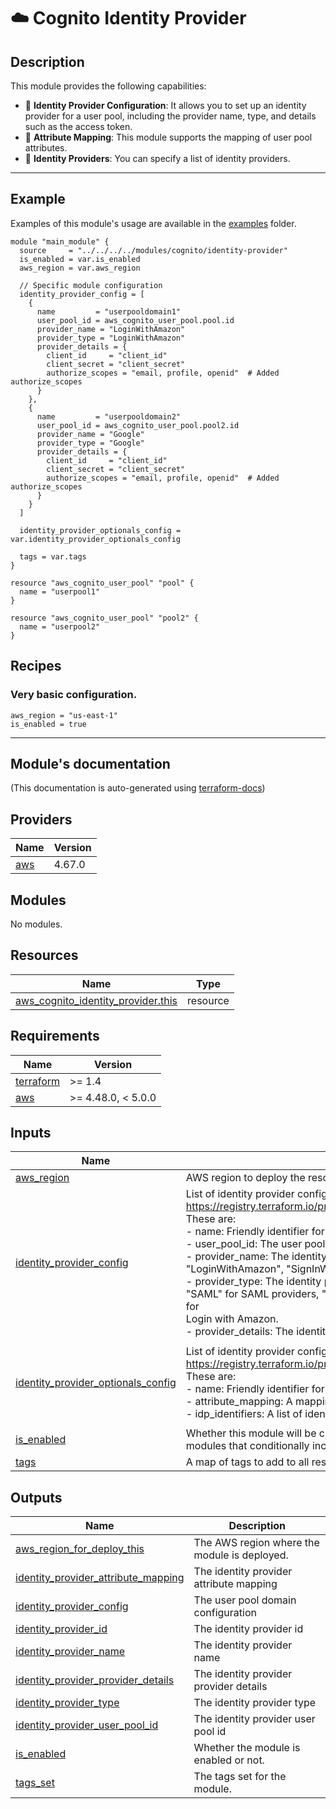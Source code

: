 <!-- BEGIN_TF_DOCS -->
# ☁️ Cognito Identity Provider
## Description

This module provides the following capabilities:
* 🚀 **Identity Provider Configuration**: It allows you to set up an identity provider for a user pool, including the provider name, type, and details such as the access token.
* 🔑 **Attribute Mapping**: This module supports the mapping of user pool attributes.
* 🎣 **Identity Providers**: You can specify a list of identity providers.

---
## Example
Examples of this module's usage are available in the [examples](./examples) folder.

```hcl
module "main_module" {
  source     = "../../../../modules/cognito/identity-provider"
  is_enabled = var.is_enabled
  aws_region = var.aws_region

  // Specific module configuration
  identity_provider_config = [
    {
      name         = "userpooldomain1"
      user_pool_id = aws_cognito_user_pool.pool.id
      provider_name = "LoginWithAmazon"
      provider_type = "LoginWithAmazon"
      provider_details = {
        client_id     = "client_id"
        client_secret = "client_secret"
        authorize_scopes = "email, profile, openid"  # Added authorize_scopes
      }
    },
    {
      name         = "userpooldomain2"
      user_pool_id = aws_cognito_user_pool.pool2.id
      provider_name = "Google"
      provider_type = "Google"
      provider_details = {
        client_id     = "client_id"
        client_secret = "client_secret"
        authorize_scopes = "email, profile, openid"  # Added authorize_scopes
      }
    }
  ]

  identity_provider_optionals_config = var.identity_provider_optionals_config

  tags = var.tags
}

resource "aws_cognito_user_pool" "pool" {
  name = "userpool1"
}

resource "aws_cognito_user_pool" "pool2" {
  name = "userpool2"
}
```
## Recipes
### Very basic configuration.
```hcl
aws_region = "us-east-1"
is_enabled = true
```

---

## Module's documentation
(This documentation is auto-generated using [terraform-docs](https://terraform-docs.io))
## Providers

| Name | Version |
|------|---------|
| <a name="provider_aws"></a> [aws](#provider\_aws) | 4.67.0 |

## Modules

No modules.

## Resources

| Name | Type |
|------|------|
| [aws_cognito_identity_provider.this](https://registry.terraform.io/providers/hashicorp/aws/latest/docs/resources/cognito_identity_provider) | resource |

## Requirements

| Name | Version |
|------|---------|
| <a name="requirement_terraform"></a> [terraform](#requirement\_terraform) | >= 1.4 |
| <a name="requirement_aws"></a> [aws](#requirement\_aws) | >= 4.48.0, < 5.0.0 |

## Inputs

| Name | Description | Type | Default | Required |
|------|-------------|------|---------|:--------:|
| <a name="input_aws_region"></a> [aws\_region](#input\_aws\_region) | AWS region to deploy the resources | `string` | n/a | yes |
| <a name="input_identity_provider_config"></a> [identity\_provider\_config](#input\_identity\_provider\_config) | List of identity provider configurations to create. The required arguments are described in the<br>  https://registry.terraform.io/providers/hashicorp/aws/latest/docs/resources/cognito_user_pool_identity_provider<br>These are:<br>  - name: Friendly identifier for the terraform resource to be created.<br>  - user\_pool\_id: The user pool ID.<br>  - provider\_name: The identity provider name. It can be a string with the following values: "Facebook", "Google",<br>    "LoginWithAmazon", "SignInWithApple", "OIDC", "SAML".<br>  - provider\_type: The identity provider type. It refers to the type of third party identity provider.<br>    "SAML" for SAML providers, "Facebook" for Facebook login, "Google" for Google login, and "LoginWithAmazon" for<br>    Login with Amazon.<br>  - provider\_details: The identity provider details, such as MetadataURL and MetadataFile. | <pre>list(object({<br>    name          = string<br>    user_pool_id  = string<br>    provider_name = string<br>    provider_type = string<br>    provider_details = map(string)<br>  }))</pre> | n/a | yes |
| <a name="input_identity_provider_optionals_config"></a> [identity\_provider\_optionals\_config](#input\_identity\_provider\_optionals\_config) | List of identity provider configurations to create. The required arguments are described in the<br>  https://registry.terraform.io/providers/hashicorp/aws/latest/docs/resources/cognito_user_pool_identity_provider<br>These are:<br>  - name: Friendly identifier for the terraform resource to be created.<br>  - attribute\_mapping: A mapping of identity provider attributes to standard and custom user pool attributes.<br>  - idp\_identifiers: A list of identity provider identifiers. | <pre>list(object({<br>    name              = string<br>    attribute_mapping = optional(map(string), null)<br>    idp_identifiers   = optional(list(string), null)<br>  }))</pre> | `null` | no |
| <a name="input_is_enabled"></a> [is\_enabled](#input\_is\_enabled) | Whether this module will be created or not. It is useful, for stack-composite<br>modules that conditionally includes resources provided by this module.. | `bool` | n/a | yes |
| <a name="input_tags"></a> [tags](#input\_tags) | A map of tags to add to all resources. | `map(string)` | `{}` | no |

## Outputs

| Name | Description |
|------|-------------|
| <a name="output_aws_region_for_deploy_this"></a> [aws\_region\_for\_deploy\_this](#output\_aws\_region\_for\_deploy\_this) | The AWS region where the module is deployed. |
| <a name="output_identity_provider_attribute_mapping"></a> [identity\_provider\_attribute\_mapping](#output\_identity\_provider\_attribute\_mapping) | The identity provider attribute mapping |
| <a name="output_identity_provider_config"></a> [identity\_provider\_config](#output\_identity\_provider\_config) | The user pool domain configuration |
| <a name="output_identity_provider_id"></a> [identity\_provider\_id](#output\_identity\_provider\_id) | The identity provider id |
| <a name="output_identity_provider_name"></a> [identity\_provider\_name](#output\_identity\_provider\_name) | The identity provider name |
| <a name="output_identity_provider_provider_details"></a> [identity\_provider\_provider\_details](#output\_identity\_provider\_provider\_details) | The identity provider provider details |
| <a name="output_identity_provider_type"></a> [identity\_provider\_type](#output\_identity\_provider\_type) | The identity provider type |
| <a name="output_identity_provider_user_pool_id"></a> [identity\_provider\_user\_pool\_id](#output\_identity\_provider\_user\_pool\_id) | The identity provider user pool id |
| <a name="output_is_enabled"></a> [is\_enabled](#output\_is\_enabled) | Whether the module is enabled or not. |
| <a name="output_tags_set"></a> [tags\_set](#output\_tags\_set) | The tags set for the module. |
<!-- END_TF_DOCS -->